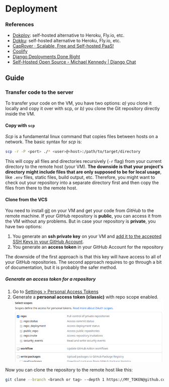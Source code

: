 # Deployment

### References

* [Dokploy](https://docs.dokploy.com/en/get-started/introduction): self-hosted alternative to Heroku, Fly.io, etc.
* [Dokku](https://dokku.com/docs/getting-started/installation/): self-hosted alternative to Heroku, Fly.io, etc.
* [CapRover · Scalable, Free and Self-hosted PaaS!](https://caprover.com/)
* [Coolify](https://coolify.io/)
* [Django Deployments Done Right](https://www.youtube.com/watch?v=SUczHTa7WmQ)
* [Self-Hosted Open Source - Michael Kennedy | Django Chat](https://djangochat.com/episodes/michael-kennedy)

## Guide

### Transfer code to the server

To transfer your code on the VM, you have two options: *a)* you clone it locally and copy it over with scp, or *b)* you clone the Git repository directly inside the VM.

#### Copy with `scp`

*Scp* is a fundamental linux command that copies files between hosts on a network. The basic syntax for *scp* is:

```bash
scp -r -P <port> ./* <user>@<host>:/path/to/target/directory
```

This will copy all files and directories recursively (`-r` flag) from your current directory to the remote host (your VM).
**The downside is that your project's directory might include files that are only supposed to be for local usage**, like `.env` files, static files, build output, etc.
Therefore, you might want to check out your repository into a separate directory first and then copy the files from there to the remote host.

#### Clone from the VCS

You need to install [git](https://github.com/git-guides/install-git) on your VM and get your code from *GitHub* to the remote machine.
If your GitHub repository is **public**, you can access it from the VM without any problems.
But in case your repository is **private**, you have two options:

1. You generate an **ssh private key** on your VM and [add it to the accepted SSH Keys in your GitHub Account](https://docs.github.com/en/authentication/connecting-to-github-with-ssh/adding-a-new-ssh-key-to-your-github-account).
2. You generate an **access token** in your GitHub Account for the repository

The downside of the first approach is that this key will have access to all of your GitHub repositories.
The second approach requires to go through a bit of documentation, but it is probably the safer method.

##### Generate an access token for a repository

1. Go to [Settings > Personal Access Tokens](https://github.com/settings/tokens)
2. Generate a **personal access token (classic)** with repo scope enabled.
  ![Select the checkbox 'repo' to create an access token with 'read' rights](/media/github-access-token.png)


Now you can clone the repository to the remote host like this:

```bash
git clone --branch <branch or tag> --depth 1 https://MY_TOKEN@github.com/user-or-org/repo
```
